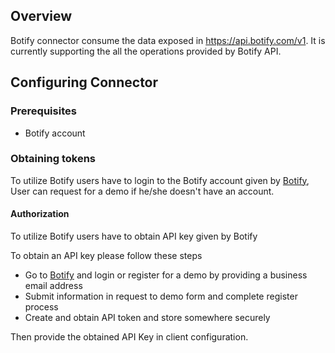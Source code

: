 ## Overview

 Botify connector consume the data exposed in https://api.botify.com/v1. It is currently supporting the all the operations provided by Botify API.

## Configuring Connector

### Prerequisites

- Botify account

### Obtaining tokens

To utilize Botify users have to login to the Botify account given by [Botify](https://app.botify.com/signin/), User can request for a demo if he/she doesn't have an account.

#### Authorization
To utilize Botify users have to obtain API key given by Botify

To obtain an API key please follow these steps
* Go to [Botify](https://www.botify.com/request-a-demo) and login or register for a demo by providing a business email address
* Submit information in request to demo form and complete register process
* Create and obtain API token and store somewhere securely

Then provide the obtained API Key in client configuration.
